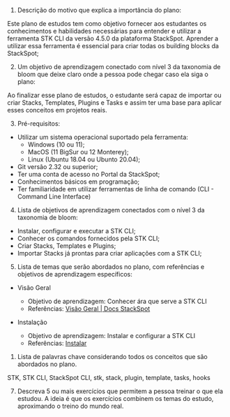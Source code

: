 1. Descrição do motivo que explica a importância do plano:

Este plano de estudos tem como objetivo fornecer aos estudantes os conhecimentos e habilidades necessárias para entender e utilizar a ferramenta STK CLI da versão 4.5.0 da plataforma StackSpot. Aprender a utilizar essa ferramenta é essencial para criar todas os building blocks da StackSpot;

2. Um objetivo de aprendizagem conectado com nível 3 da taxonomia de bloom que deixe claro onde a pessoa pode chegar caso ela siga o plano:

Ao finalizar esse plano de estudos, o estudante será capaz de importar ou criar Stacks, Templates, Plugins e Tasks e assim ter uma base para aplicar esses conceitos em projetos reais.

3. Pré-requisitos:

- Utilizar um sistema operacional suportado pela ferramenta: 
  - Windows (10 ou 11);
  - MacOS (11 BigSur ou 12 Monterey);
  - Linux (Ubuntu 18.04 ou Ubunto 20.04);
- Git versão 2.32 ou superior;
- Ter uma conta de acesso no Portal da StackSpot;
- Conhecimentos básicos em programação;
- Ter familiaridade em utilizar ferramentas de linha de comando (CLI - Command Line Interface)

4. Lista de objetivos de aprendizagem conectados com o nível 3 da taxonomia de bloom:
- Instalar, configurar e executar a STK CLI;
- Conhecer os comandos fornecidos pela STK CLI;
- Criar Stacks, Templates e Plugins;
- Importar Stacks já prontas para criar aplicações com a STK CLI; 
   
5. Lista de temas que serão abordados no plano, com referências e objetivos de aprendizagem específicos:

- Visão Geral
  - Objetivo de aprendizagem: Conhecer ára que serve a STK CLI
  - Referências: [Visão Geral | Docs StackSpot](https://docs.stackspot.com/docs/stk-cli/overview/)

- Instalação
  - Objetivo de aprendizagem: Instalar e configurar a STK CLI
  - Referências: [Instalar]()

1. Lista de palavras chave considerando todos os conceitos que são abordados no plano.

STK, STK CLI, StackSpot CLI, stk, stack, plugin, template, tasks, hooks

7. Descreva 5 ou mais exercícios que permitem a pessoa treinar o que ela estudou. A ideia é que os exercícios combinem os temas do estudo, aproximando o treino do mundo real. 

